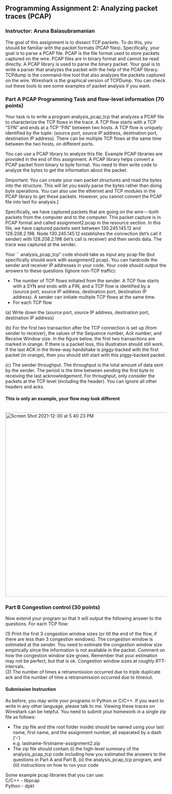 ## Programming Assignment 2: Analyzing packet traces (PCAP)
### Instructor: Aruna Balasubramanian

The goal of this assignment is to dissect TCP packets. To do this, you should be familiar with the packet formats (PCAP files).
Specifically, your goal is to parse a PCAP file. PCAP is the file format used to store packets captured on the wire. PCAP files are in binary format and cannot be read directly. A PCAP library is used to parse the binary packet. Your goal is to write a parser that analyzes the packet with the help of the PCAP library.
TCPdump is the command-line tool that also analyzes the packets captured on the wire. Wireshark is the graphical version of TCPDump. You can check out these tools to see some examples of packet analysis if you want.


### Part A PCAP Programming Task and flow-level information (70 points)

Your task is to write a program analysis_pcap_tcp that analyzes a PCAP file to characterize the TCP flows in the trace. A TCP flow starts with a TCP “SYN” and ends at a TCP “FIN” between two hosts. A TCP flow is uniquely identified by the tuple: (source port, source IP address, destination port, destination IP address). There can be multiple TCP flows at the same time between the two hosts, on different ports.

You can use a PCAP library to analyze this file. Example PCAP libraries are provided in the end of this assignment. A PCAP library helps convert a PCAP packet from binary to byte format. You need to then write code to analyze the bytes to get the information about the packet.

[Important: You can create your own packet structures and read the bytes into the structure. This will let you easily parse the bytes rather than doing byte operations. You can also use the ethernet and TCP modules in the PCAP library to get these packets. However, you cannot convert the PCAP file into text for analysis.]

Specifically, we have captured packets that are going on the wire---both packets from the computer and to the computer. This packet capture is in PCAP format and called assignment2.pcap in the resource section. In this file, we have captured packets sent between 130.245.145.12 and 128.208.2.198. Node 130.245.145.12 establishes the connection (let’s call it sender) with 128.208.2.198 (let’s call is receiver) and then sends data. The trace was captured at the sender.

Your `` analysis_pcap_tcp” code should take as input any pcap file (but specifically should work with assignment2.pcap). You can hardcode the sender and receiver IP addresses in your code. Your code should output the answers to these questions (Ignore non-TCP traffic):
- The number of TCP flows initiated from the sender. A TCP flow starts with a SYN and ends with a FIN, and a TCP flow is identified by a (source port, source IP address, destination port, destination IP address). A sender can initiate multiple TCP flows at the same time.
- For each TCP flow


(a) Write down the (source port, source IP address, destination port, destination IP address)<br />

(b) For the first two transaction after the TCP connection is set up (from sender to receiver), the values of the Sequence number, Ack number, and Receive Window size. In the figure below, the first two transactions are marked in orange. If there is a packet loss, this illustration should still work. If the last ACK in the three-way handshake is piggy-backed with the first packet (in orange), then you should still start with this piggy-backed packet.<br />

(c) The sender throughput. The throughput is the total amount of data sent by the sender. The period is the time between sending the first byte to receiving the last acknowledgement. For throughput, only consider the packets at the TCP level (including the header). You can ignore all other headers and acks.<br />

#### This is only an example, your flow may look different
<br />
<img width="575" alt="Screen Shot 2021-12-30 at 5 40 23 PM" src="https://user-images.githubusercontent.com/60799230/147792485-2a822611-763e-4577-ac36-10a5cdc40bd2.png">

### Part B Congestion control (30 points)

Now extend your program so that it will output the following answer to the questions. For each TCP flow:<br />

(1) Print the first 3 congestion window sizes (or till the end of the flow, if there are less than 3 congestion windows). The congestion window is estimated at the sender. You need to estimate the congestion window size empirically since the information is not available in the packet. Comment on how the congestion window size grows. Remember that your estimation may not be perfect, but that is ok. Congestion window sizes at roughly RTT-intervals.<br />
(2) The number of times a retransmission occurred due to triple duplicate ack and the number of time a retransmission occurred due to timeout.<br />



#### Submission Instruction

As before, you may write your programs in Python or C/C++. If you want to write in any other language, please talk to me. Viewing these traces on Wireshark can be helpful.
You need to submit your homework in a single zip file as follows:
- The zip file and (the root folder inside) should be named using your last name, first name, and the assignment number, all separated by a dash (‘-‘) <br />
  e.g. lastname-firstname-assignment2.zip<br />
- The zip file should contain (i) the high-level summary of the analysis_pcap_tcp code including how you estimated the answers to the questions in Part A and Part B, (ii) the analysis_pcap_tcp program, and (iii) instructions on how to run your code

Some example pcap libraries that you can use: <br />
C/C++ - libpcap<br />
Python - dpkt
